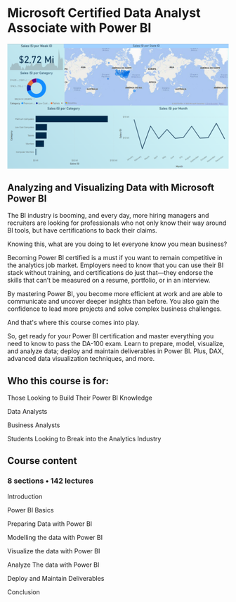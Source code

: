 <h1> Microsoft Certified Data Analyst Associate with Power BI </h1> 

<img src="/dashboard.png" align="center" width="1040" />

## Analyzing and Visualizing Data with Microsoft Power BI
The BI industry is booming, and every day, more hiring managers and recruiters are looking for professionals who not only know their way around BI tools, but have certifications to back their claims.

<p align="center">

Knowing this, what are you doing to let everyone know you mean business?

Becoming Power BI certified is a must if you want to remain competitive in the analytics job market. Employers need to know that you can use their BI stack without training, and certifications do just that—they endorse the skills that can’t be measured on a resume, portfolio, or in an interview.

By mastering Power BI, you become more efficient at work and are able to communicate and uncover deeper insights than before. You also gain the confidence to lead more projects and solve complex business challenges.

And that's where this course comes into play.


So, get ready for your Power BI certification and master everything you need to know to pass the DA-100 exam. Learn to prepare, model, visualize, and analyze data; deploy and maintain deliverables in Power BI. Plus, DAX, advanced data visualization techniques, and more.

## Who this course is for:
Those Looking to Build Their Power BI Knowledge


Data Analysts


Business Analysts


Students Looking to Break into the Analytics Industry


## Course content
### 8 sections • 142 lectures 

Introduction


Power BI Basics


Preparing Data with Power BI


Modelling the data with Power BI


Visualize the data with Power BI


Analyze The data with Power BI


Deploy and Maintain Deliverables


Conclusion
